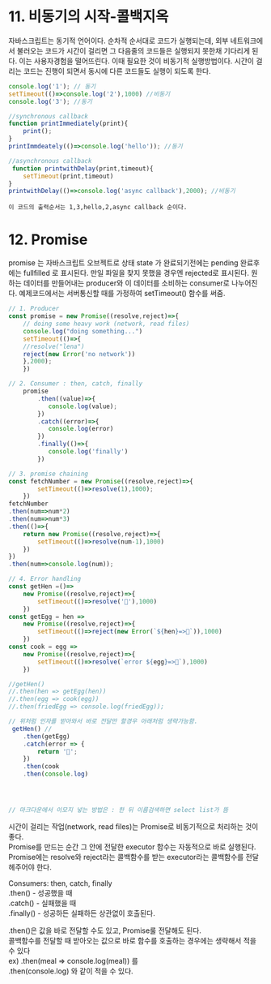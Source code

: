 # 11. 비동기의 시작-콜백지옥
자바스크립트는 동기적 언어이다. 순차적 순서대로 코드가 실행되는데, 외부 네트워크에서 불러오는 코드가 시간이 걸리면 그 다음줄의 코드들은 실행되지 못한채 기다리게 된다. 이는 사용자경험을 떨어뜨린다. 이때 필요한 것이 비동기적 실행방법이다. 시간이 걸리는 코드는 진행이 되면서 동시에 다른 코드들도 실행이 되도록 한다.
    
```javascript
console.log('1'); // 동기
setTimeout(()=>console.log('2'),1000) //비동기
console.log('3'); //동기

//synchronous callback
function printImmediately(print){
    print();
}
printImmdeately(()=>console.log('hello')); //동기

//asynchronous callback
 function printwithDelay(print,timeout){
    setTimeout(print,timeout)
}
printwithDelay(()=>console.log('async callback'),2000); //비동기
 ```
    
    이 코드의 출력순서는 1,3,hello,2,async callback 순이다.
  # 12. Promise
  promise 는 자바스크립트 오브젝트로 상태 state 가 완료되기전에는 pending 완료후에는 fullfilled 로 표시된다. 만일 파일을 찾지 못했을 경우엔 rejected로 표시된다.
  원하는 데이터를 만들어내는 producer와 이 데이터를 소비하는 consumer로 나누어진다.
  예제코드에서는 서버통신할 때를 가정하여 setTimeout() 함수를 써줌.
```javascript
// 1. Producer
const promise = new Promise((resolve,reject)=>{
    // doing some heavy work (network, read files)
    console.log("doing something...")
    setTimeout(()=>{
    //resolve("lena")
    reject(new Error('no network'))
    },2000);
    })

// 2. Consumer : then, catch, finally
    promise
        .then((value)=>{
           console.log(value);
        })
        .catch((error)=>{
           console.log(error)
        })
        .finally(()=>{
           console.log('finally')
        })

// 3. promise chaining
const fetchNumber = new Promise((resolve,reject)=>{
        setTimeout(()=>resolve(1),1000);
    })
fetchNumber
.then(num=>num*2)
.then(num=>num*3)
.then(()=>{
    return new Promise((resolve,reject)=>{
        setTimeout(()=>resolve(num-1),1000)
    })
})
.then(num=>console.log(num));

// 4. Error handling
const getHen =()=>
    new Promise((resolve,reject)=>{
        setTimeout(()=>resolve('🐔'),1000)
    })
const getEgg = hen =>
    new Promise((resolve,reject)=>{
        setTimeout(()=>reject(new Error(`${hen}=>🥚`)),1000)
    })
const cook = egg =>
    new Promise((resolve,reject)=>{
        setTimeout(()=>resolve(`error ${egg}=>🍳`),1000)
    })

//getHen()
//.then(hen => getEgg(hen))
//.then(egg => cook(egg))
//.then(friedEgg => console.log(friedEgg));

// 위처럼 인자를 받아와서 바로 전달만 할경우 아래처럼 생략가능함.
 getHen() //
    .then(getEgg)
    .catch(error => {
        return '🥖';
    })
    .then(cook
    .then(console.log)




// 마크다운에서 이모지 넣는 방법은 : 한 뒤 이름검색하면 select list가 뜸 
```
    
시간이 걸리는 작업(network, read files)는 Promise로 비동기적으로 처리하는 것이 좋다.<br/>
Promise를 만드는 순간 그 안에 전달한 executor 함수는 자동적으로 바로 실행된다.<br/>
Promise에는 resolve와 reject라는 콜백함수를 받는 executor라는 콜백함수를 전달헤주어야 한다. <br/>

Consumers: then, catch, finally <br/>
.then() - 성공했을 때 <br/>
.catch() - 실패했을 때 <br/>
.finally() - 성공하든 실패하든 상관없이 호출된다. <br/>

.then()은 값을 바로 전달할 수도 있고, Promise룰 전달해도 된다. <br/>
콜백함수를 전달할 때 받아오는 값으로 바로 함수를 호출하는 경우에는 생략해서 적을 수 있다 <br/>
ex)
.then(meal => console.log(meal)) 를 <br/>
.then(console.log) 와 같이 적을 수 있다. <br/>
